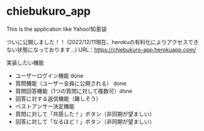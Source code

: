 # chiebukuro_app
This is the application like Yahoo!知恵袋

ついに公開しました！！
(2022/12/11現在、herokuの有料化によりアクセスできない状態になっております...)
URL：https://chiebukuro-app.herokuapp.com/

実装したい機能
* ユーザーログイン機能 done
* 質問機能（ユーザー全員に公開される） done
* 質問回答機能（1つの質問に対して複数可）done
* 回答に対する返信機能（難しそう）
* ベストアンサー決定機能
* 質問に対して「共感した！」ボタン（非同期が望ましい）
* 回答に対して「なるほど！」ボタン（非同期が望ましい）
